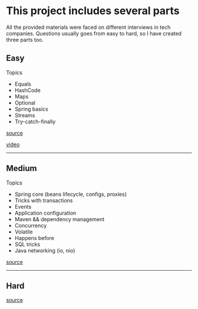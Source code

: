 # This project includes several parts
All the provided materials were faced on different interviews in tech companies.
Questions usually goes from easy to hard, so I have created three parts too.


## Easy
Topics
- Equals
- HashCode
- Maps
- Optional
- Spring basics
- Streams
- Try-catch-finally

[source](src/test/java/easy)

[video](https://youtu.be/CVGmIp9Wv68)

---

## Medium
Topics
- Spring core (beans lifecycle, configs, proxies)
- Tricks with transactions
- Events
- Application configuration
- Maven && dependency management
- Concurrency
- Volatile
- Happens before
- SQL tricks
- Java networking (io, nio)

[source](src/test/java/medium)

---

## Hard

[source](src/test/java/hard)
